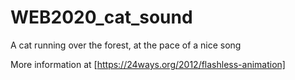 # WEB2020_cat_sound
A cat running over the forest, at the pace of a nice song

More information at [https://24ways.org/2012/flashless-animation]
